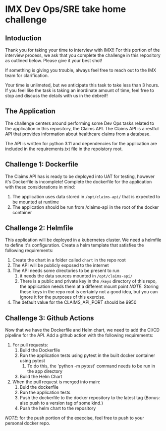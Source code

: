 # IMX Dev Ops/SRE take home challenge

## Intoduction
Thank you for taking your time to interview with IMX!! For this portion of the interview process, we ask that you complete the challenge in this repository as outlined below. Please give it your best shot! 

If something is giving you trouble, always feel free to reach out to the IMX team for clarification.

Your time is unlimeted, but we anticipate this task to take less than 3 hours. If you feel like the task is taking an inordinate amount of time, feel free to stop and discuss the details with us in the debreif!

## The Application
The challenge centers around performing some Dev Ops tasks related to the application in this repository, the Claims API. The Claims API is a restful API that provides information about healthcare claims from a database.

The API is written for python 3.11 and dependencies for the application are included in the requirements.txt file in the repoistory root.

## Challenge 1: Dockerfile
The Claims API has is ready to be deployed into UAT for testing, however it's Dockerfile is incomplete! Complete the dockerfile for the application with these considerations in mind:

1. The application uses data stored in `/opt/claims-api/` that is expected to be mounted at runtime
2. The application should be run from /claims-api in the root of the docker container

## Challenge 2: Helmfile
This application will be deployed in a kubernetes cluster. We need a helmfile to define it's configuration. Create a helm template that satisfies the following requirements:

1. Create the chart in a folder called `chart` in the repo root
2. The API will be publicly exposed to the internet
3. The API needs some directories to be present to run
   1. it needs the data sources mounted in `/opt/claims-api/`
   2. There is a public and private key in the `/keys` directory of this repo, the application needs them at a different mount point
   _NOTE_: Storing these keys in the repo root is certainly not a good idea, but you can ignore it for the purposes of this exercise.
4. The default value for the CLAIMS_API_PORT should be 9950

## Challenge 3: Github Actions
Now that we have the Dockerfile and Helm chart, we need to add the CI/CD pipeline for the API. Add a github action with the following requirements:

1. For pull requests:
   1. Build the Dockerfile
   2. Run the application tests using pytest in the built docker container using pytest
      1. To do this, the 'python -m pytest' command needs to be run in the app directory
   3. Build the Helm Chart
2. When the pull request is merged into main:
   1. Buld the dockerfile
   2. Run the application tests
   3. Push the dockerfile to the docker repository to the latest tag (Bonus: also push to a version tag of some kind.)
   4. Push the helm chart to the repository 

_NOTE_: for the push portion of the execcise, feel free to push to your personal docker repo.

